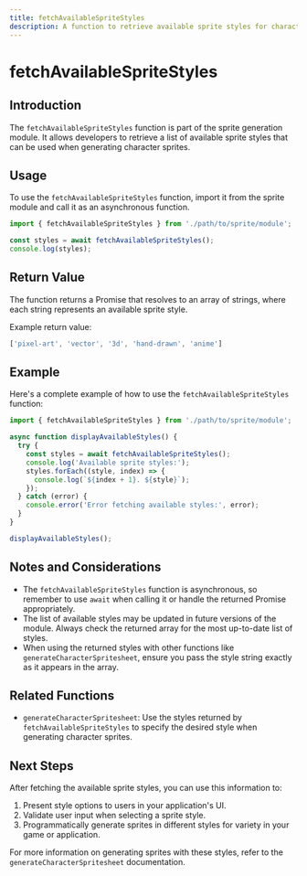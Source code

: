 ```yaml
---
title: fetchAvailableSpriteStyles
description: A function to retrieve available sprite styles for character generation.
---
```


# fetchAvailableSpriteStyles

## Introduction

The `fetchAvailableSpriteStyles` function is part of the sprite generation module. It allows developers to retrieve a list of available sprite styles that can be used when generating character sprites.

## Usage

To use the `fetchAvailableSpriteStyles` function, import it from the sprite module and call it as an asynchronous function.

```javascript
import { fetchAvailableSpriteStyles } from './path/to/sprite/module';

const styles = await fetchAvailableSpriteStyles();
console.log(styles);
```

## Return Value

The function returns a Promise that resolves to an array of strings, where each string represents an available sprite style.

Example return value:
```javascript
['pixel-art', 'vector', '3d', 'hand-drawn', 'anime']
```

## Example

Here's a complete example of how to use the `fetchAvailableSpriteStyles` function:

```javascript
import { fetchAvailableSpriteStyles } from './path/to/sprite/module';

async function displayAvailableStyles() {
  try {
    const styles = await fetchAvailableSpriteStyles();
    console.log('Available sprite styles:');
    styles.forEach((style, index) => {
      console.log(`${index + 1}. ${style}`);
    });
  } catch (error) {
    console.error('Error fetching available styles:', error);
  }
}

displayAvailableStyles();
```

## Notes and Considerations

- The `fetchAvailableSpriteStyles` function is asynchronous, so remember to use `await` when calling it or handle the returned Promise appropriately.
- The list of available styles may be updated in future versions of the module. Always check the returned array for the most up-to-date list of styles.
- When using the returned styles with other functions like `generateCharacterSpritesheet`, ensure you pass the style string exactly as it appears in the array.

## Related Functions

- `generateCharacterSpritesheet`: Use the styles returned by `fetchAvailableSpriteStyles` to specify the desired style when generating character sprites.

## Next Steps

After fetching the available sprite styles, you can use this information to:

1. Present style options to users in your application's UI.
2. Validate user input when selecting a sprite style.
3. Programmatically generate sprites in different styles for variety in your game or application.

For more information on generating sprites with these styles, refer to the `generateCharacterSpritesheet` documentation.
